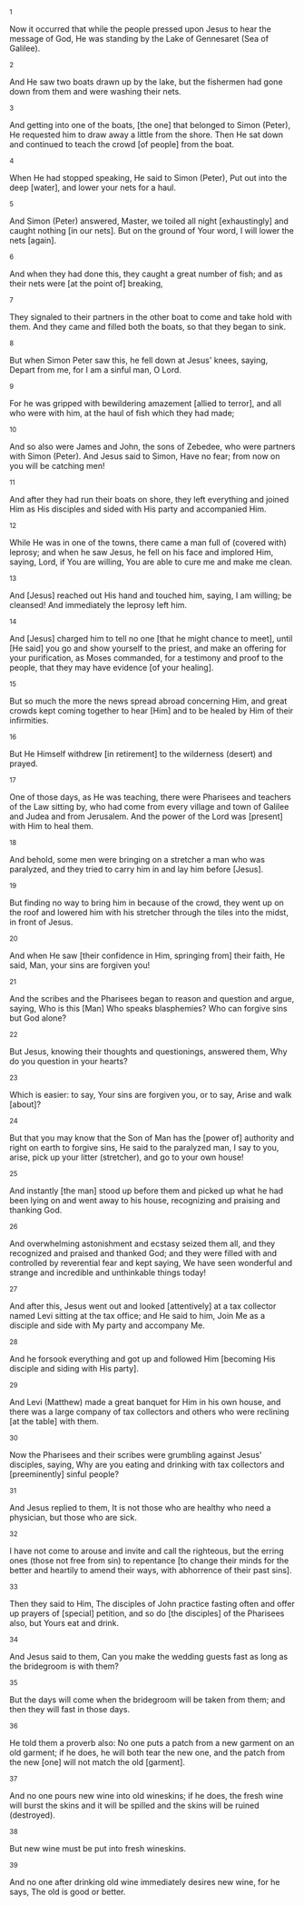<sup>1</sup> 

Now it occurred that while the people pressed upon Jesus to hear the message of God, He was standing by the Lake of Gennesaret (Sea of Galilee). 

<sup>2</sup> 

And He saw two boats drawn up by the lake, but the fishermen had gone down from them and were washing their nets. 

<sup>3</sup> 

And getting into one of the boats, [the one] that belonged to Simon (Peter), He requested him to draw away a little from the shore. Then He sat down and continued to teach the crowd [of people] from the boat. 

<sup>4</sup> 

When He had stopped speaking, He said to Simon (Peter), Put out into the deep [water], and lower your nets for a haul. 

<sup>5</sup> 

And Simon (Peter) answered, Master, we toiled all night [exhaustingly] and caught nothing [in our nets]. But on the ground of Your word, I will lower the nets [again]. 

<sup>6</sup> 

And when they had done this, they caught a great number of fish; and as their nets were [at the point of] breaking, 

<sup>7</sup> 

They signaled to their partners in the other boat to come and take hold with them. And they came and filled both the boats, so that they began to sink. 

<sup>8</sup> 

But when Simon Peter saw this, he fell down at Jesus' knees, saying, Depart from me, for I am a sinful man, O Lord. 

<sup>9</sup> 

For he was gripped with bewildering amazement [allied to terror], and all who were with him, at the haul of fish which they had made; 

<sup>10</sup> 

And so also were James and John, the sons of Zebedee, who were partners with Simon (Peter). And Jesus said to Simon, Have no fear; from now on you will be catching men! 

<sup>11</sup> 

And after they had run their boats on shore, they left everything and  joined Him as His disciples and sided with His party and accompanied Him. 

<sup>12</sup> 

While He was in one of the towns, there came a man full of (covered with) leprosy; and when he saw Jesus, he fell on his face and implored Him, saying, Lord, if You are willing, You are able to cure me and make me clean. 

<sup>13</sup> 

And [Jesus] reached out His hand and touched him, saying, I am willing; be cleansed! And immediately the leprosy left him. 

<sup>14</sup> 

And [Jesus] charged him to tell no one [that he might chance to meet], until [He said] you go and show yourself to the priest, and make an offering for your purification, as Moses commanded, for a testimony and proof to the people, that they may have evidence [of your healing]. 

<sup>15</sup> 

But so much the more the news spread abroad concerning Him, and great crowds kept coming together to hear [Him] and to be healed by Him of their infirmities. 

<sup>16</sup> 

But He Himself withdrew [in retirement] to the wilderness (desert) and prayed. 

<sup>17</sup> 

One of those days, as He was teaching, there were Pharisees and teachers of the Law sitting by, who had come from every village and town of Galilee and Judea and from Jerusalem. And the power of the Lord was [present] with Him to heal them. 

<sup>18</sup> 

And behold, some men were bringing on a stretcher a man who was paralyzed, and they tried to carry him in and lay him before [Jesus]. 

<sup>19</sup> 

But finding no way to bring him in because of the crowd, they went up on the roof and lowered him with his stretcher through the tiles into the midst, in front of Jesus. 

<sup>20</sup> 

And when He saw [their confidence in Him, springing from] their faith, He said, Man, your sins are forgiven you! 

<sup>21</sup> 

And the scribes and the Pharisees began to reason and question and argue, saying, Who is this [Man] Who speaks blasphemies? Who can forgive sins but God alone? 

<sup>22</sup> 

But Jesus, knowing their thoughts and questionings, answered them, Why do you question in your hearts? 

<sup>23</sup> 

Which is easier: to say, Your sins are forgiven you, or to say, Arise and walk [about]? 

<sup>24</sup> 

But that you may know that the Son of Man has the [power of] authority and right on earth to forgive sins, He said to the paralyzed man, I say to you, arise, pick up your litter (stretcher), and go to your own house! 

<sup>25</sup> 

And instantly [the man] stood up before them and picked up what he had been lying on and went away to his house, recognizing and praising and thanking God. 

<sup>26</sup> 

And overwhelming astonishment and ecstasy seized them all, and they recognized and praised and thanked God; and they were filled with and controlled by reverential fear and kept saying, We have seen wonderful and strange and incredible and unthinkable things today! 

<sup>27</sup> 

And after this, Jesus went out and looked [attentively] at a tax collector named Levi sitting at the tax office; and He said to him, Join Me as a disciple and side with My party and accompany Me. 

<sup>28</sup> 

And he forsook everything and got up and followed Him [becoming His disciple and siding with His party]. 

<sup>29</sup> 

And Levi (Matthew) made a great banquet for Him in his own house, and there was a large company of tax collectors and others who were reclining [at the table] with them. 

<sup>30</sup> 

Now the Pharisees and their scribes were grumbling against Jesus' disciples, saying, Why are you eating and drinking with tax collectors and [preeminently] sinful people? 

<sup>31</sup> 

And Jesus replied to them, It is not those who are healthy who need a physician, but those who are sick. 

<sup>32</sup> 

I have not come to arouse and invite and call the righteous, but the erring ones (those not free from sin) to repentance [to change their minds for the better and heartily to amend their ways, with abhorrence of their past sins]. 

<sup>33</sup> 

Then they said to Him, The disciples of John practice fasting often and offer up prayers of [special] petition, and so do [the disciples] of the Pharisees also, but Yours eat and drink. 

<sup>34</sup> 

And Jesus said to them, Can you make the wedding guests fast as long as the bridegroom is with them? 

<sup>35</sup> 

But the days will come when the bridegroom will be taken from them; and then they will fast in those days. 

<sup>36</sup> 

He told them a proverb also: No one puts a patch from a new garment on an old garment; if he does, he will both tear the new one, and the patch from the new [one] will not match the old [garment]. 

<sup>37</sup> 

And no one pours new wine into old wineskins; if he does, the fresh wine will burst the skins and it will be spilled and the skins will be ruined (destroyed). 

<sup>38</sup> 

But new wine must be put into fresh wineskins. 

<sup>39</sup> 

And no one after drinking old wine immediately desires new wine, for he says, The old is good or better.